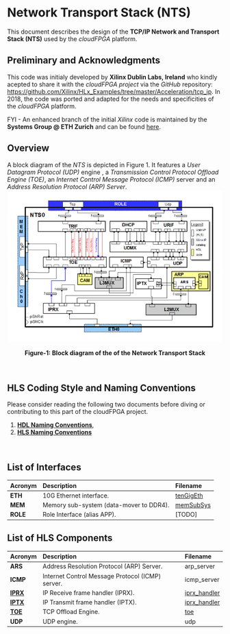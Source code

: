 # Network Transport Stack (NTS)
This document describes the design of the **TCP/IP Network and Transport Stack (NTS)** used by the *cloudFPGA* platform.  

## Preliminary and Acknowledgments
This code was initialy developed by **Xilinx Dublin Labs, Ireland** who kindly acepted to share it with the *cloudFPGA project* via the *GitHub* repository: https://github.com/Xilinx/HLx_Examples/tree/master/Acceleration/tcp_ip. In 2018, the code was ported and adapted for the needs and specificities of the *cloudFPGA* platform.

FYI - An enhanced branch of the initial *Xilinx* code is maintained by the **Systems Group @ ETH Zurich** and can be found [here](https://github.com/fpgasystems/fpga-network-stack).    

## Overview
A block diagram of the *NTS* is depicted in Figure 1. It features a *User Datagram Protocol (UDP)* engine , a *Transmission Control Protocol Offload Engine (TOE)*, an *Internet Control Message Protocol (ICMP)* server and an *Address Resolution Protocol (ARP) Server*.
![Block diagram of the NTS](./images/Fig-NTS-Structure.bmp)
<p align="center"><b>Figure-1: Block diagram of the of the Network Transport Stack</b></p>  
<br>

## HLS Coding Style and Naming Conventions
Please consider reading the following two documents before diving or contributing to this part of the cloudFPGA project.
  1) [**HDL Naming Conventions**](../hdl-naming-conventions.md), 
  2) [**HLS Naming Conventions**](./hls-naming-conventions.md)
<br>

## List of Interfaces

| Acronym         | Description                                           | Filename
|:----------------|:------------------------------------------------------|:--------------
| **ETH**         | 10G Ethernet interface.                               | [tenGigEth](../../SRA/LIB/SHELL/LIB/hdl/eth/tenGigEth.v)
| **MEM**         | Memory sub-system (data-mover to DDR4).               | [memSubSys](../../SRA/LIB/SHELL/LIB/hdl/mem/memSubSys.v)
| **ROLE**        | Role Interface (alias APP).                           | [TODO]

## List of HLS Components

| Acronym         | Description                                           | Filename
|:----------------|:------------------------------------------------------|:--------------
| **ARS**         | Address Resolution Protocol (ARP) Server.             | arp_server
| **ICMP**        | Internet Control Message Protocol (ICMP) server.      | icmp_server
| **[IPRX](IPRX.md)** | IP Receive frame handler (IPRX).                  | [iprx_handler](../../SRA/LIB/SHELL/LIB/hls/iprx_handler/src/iprx_handler.cpp)
| **[IPTX](IPTX.md)** | IP Transmit frame handler (IPTX).                 | [iprx_handler](../../SRA/LIB/SHELL/LIB/hls/iptx_handler/src/iptx_handler.cpp)
| **[TOE](./TOE.md)** | TCP Offload Engine.                               | [toe](../../SRA/LIB/SHELL/LIB/hls/toe/src/toe.cpp)
| **UDP**         | UDP engine.                                           | udp

<br>
<br>



